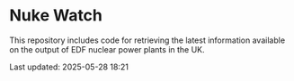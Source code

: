 # Nuke Watch

This repository includes code for retrieving the latest information available on the output of EDF nuclear power plants in the UK.

Last updated: 2025-05-28 18:21